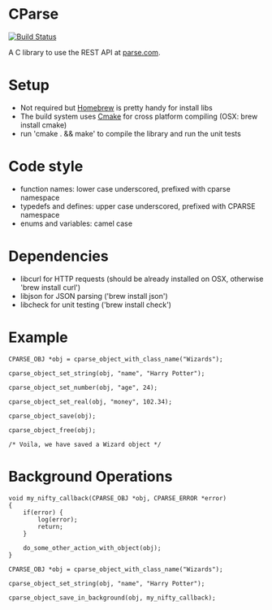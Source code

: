 CParse
======

[![Build Status](https://travis-ci.org/c0der78/arg3json.svg?branch=master)](https://travis-ci.org/c0der78/arg3json)

A C library to use the REST API at [parse.com](http://parse.com).


Setup
=====
- Not required but [Homebrew](http://mxcl.github.com/homebrew/) is pretty handy for install libs
- The build system uses [Cmake](http://cmake.org) for cross platform compiling (OSX: brew install cmake)
- run 'cmake . && make' to compile the library and run the unit tests

Code style
==========
- function names: lower case underscored, prefixed with cparse namespace
- typedefs and defines: upper case underscored, prefixed with CPARSE namespace
- enums and variables: camel case

Dependencies
============

- libcurl for HTTP requests (should be already installed on OSX, otherwise 'brew install curl')
- libjson for JSON parsing ('brew install json')
- libcheck for unit testing ('brew install check')

Example
=======
```
CPARSE_OBJ *obj = cparse_object_with_class_name("Wizards");

cparse_object_set_string(obj, "name", "Harry Potter");

cparse_object_set_number(obj, "age", 24);

cparse_object_set_real(obj, "money", 102.34);

cparse_object_save(obj);

cparse_object_free(obj);

/* Voila, we have saved a Wizard object */

```

Background Operations
=====================
```
void my_nifty_callback(CPARSE_OBJ *obj, CPARSE_ERROR *error)
{
	if(error) {
		log(error);
		return;
	}

	do_some_other_action_with_object(obj);
}

CPARSE_OBJ *obj = cparse_object_with_class_name("Wizards");

cparse_object_set_string(obj, "name", "Harry Potter");

cparse_object_save_in_background(obj, my_nifty_callback);

```